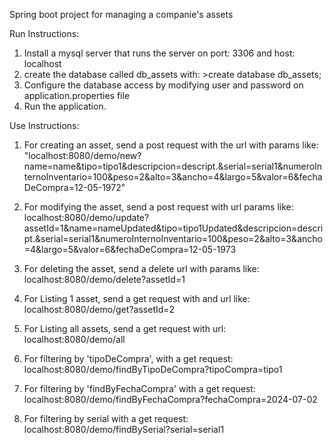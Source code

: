 Spring boot project for managing a companie's assets

Run Instructions:
1. Install a mysql server that runs the server on port: 3306 and host: localhost
2. create the database called db_assets with: >create database db_assets;
3. Configure the database access by modifying user and password on application.properties file
4. Run the application.

Use Instructions:

1. For creating an asset, send a post request with the url with params like: "localhost:8080/demo/new?name=name&tipo=tipo1&descripcion=descript.&serial=serial1&numeroInternoInventario=100&peso=2&alto=3&ancho=4&largo=5&valor=6&fechaDeCompra=12-05-1972"

2. For modifying the asset, send a post request with url params like: localhost:8080/demo/update?assetId=1&name=nameUpdated&tipo=tipo1Updated&descripcion=descript.&serial=serial1&numeroInternoInventario=100&peso=2&alto=3&ancho=4&largo=5&valor=6&fechaDeCompra=12-05-1973

3. For deleting the asset, send a delete url with params like: localhost:8080/demo/delete?assetId=1

4. For Listing 1 asset, send a get request with and url like: localhost:8080/demo/get?assetId=2

5. For Listing all assets, send a get request with url: localhost:8080/demo/all

6. For filtering by 'tipoDeCompra', with a get request: localhost:8080/demo/findByTipoDeCompra?tipoCompra=tipo1

7. For filtering by 'findByFechaCompra' with a get request: localhost:8080/demo/findByFechaCompra?fechaCompra=2024-07-02

8. For filtering by serial with a get request: localhost:8080/demo/findBySerial?serial=serial1